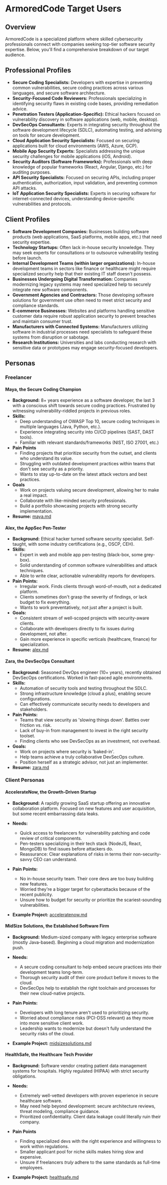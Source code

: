 # ArmoredCode Target Users

## Overview

ArmoredCode is a specialized platform where skilled cybersecurity professionals connect with companies seeking top-tier software security expertise. Below, you'll find a comprehensive breakdown of our target audience.

## Professional Profiles

* **Secure Coding Specialists:** Developers with expertise in preventing common vulnerabilities, secure coding practices across various languages, and secure software architecture.
* **Security-Focused Code Reviewers:** Professionals specializing in identifying security flaws in existing code bases, providing remediation advice.
* **Penetration Testers (Application-Specific):** Ethical hackers focused on vulnerability discovery in software applications (web, mobile, desktop).
* **DevSecOps Consultants:** Experts in integrating security throughout the software development lifecycle (SDLC), automating testing, and advising on tools for secure development. 
* **Cloud Application Security Specialists:**   Focused on securing applications built for cloud environments (AWS, Azure, GCP).
* **Mobile App Security Experts:** Specialists addressing the unique security challenges for mobile applications (iOS, Android).
* **Security Auditors (Software Frameworks):** Professionals with deep knowledge of popular frameworks (React, Angular, Django, etc.) for auditing purposes.
* **API Security Specialists:** Focused on securing APIs, including proper authentication, authorization, input validation, and preventing common API attacks.
* **IoT Application Security Specialists:** Experts in securing software for internet-connected devices, understanding device-specific vulnerabilities and protocols.

## Client Profiles

* **Software Development Companies:** Businesses building software products (web applications, SaaS platforms, mobile apps, etc.) that need security expertise.
* **Technology Startups:** Often lack in-house security knowledge. They may seek experts for consultations or to outsource vulnerability testing before launch. 
* **Internal Development Teams (within larger organizations):**  In-house development teams in sectors like finance or healthcare might require specialized security help that their existing IT staff doesn't possess.
* **Businesses Undergoing Digital Transformation:** Companies modernizing legacy systems may need specialized help to securely integrate new software components. 
* **Government Agencies and Contractors:** Those developing software solutions for government use often need to meet strict security and compliance standards.
* **E-commerce Businesses:** Websites and platforms handling sensitive customer data require robust application security to prevent breaches and maintain consumer trust.
* **Manufacturers with Connected Systems:**  Manufacturers utilizing software in industrial processes need specialists to safeguard these systems from disruption or sabotage. 
* **Research Institutions:** Universities and labs conducting research with sensitive data or prototypes may engage security-focused developers.

## Personas

### Freelancer

#### Maya, the Secure Coding Champion

* **Background:** 8+ years experience as a software developer, the last 3 with a conscious shift towards secure coding practices. Frustrated by witnessing vulnerability-riddled projects in previous roles.
* **Skills:**
    * Deep understanding of OWASP Top 10, secure coding techniques in multiple languages (Java, Python, etc.).
    * Experience integrating security into CI/CD pipelines (SAST, DAST tools).
    * Familiar with relevant standards/frameworks (NIST, ISO 27001, etc.)
* **Pain Points**
    * Finding projects that prioritize security from the outset, and clients who understand its value.
    * Struggling with outdated development practices within teams that don't see security as a priority.
    * Wants to stay up-to-date on the latest attack vectors and best practices.
* **Goals**
    * Work on projects valuing secure development,  allowing her to make a real impact.
    * Collaborate with like-minded security professionals.
    * Build a portfolio showcasing projects with strong security implementation. 
* **Resume:** [maya.md](resume_examples/maya.md)

#### Alex, the AppSec Pen-Tester

* **Background:** Ethical hacker turned software security specialist. Self-taught, with some industry certifications (e.g., OSCP, CEH).
* **Skills:**
    * Expert in web and mobile app pen-testing (black-box, some grey-box).
    * Solid understanding of common software vulnerabilities and attack techniques.
    * Able to write clear, actionable vulnerability reports for developers.
* **Pain Points:**
    * Irregular work. Finds clients through word-of-mouth, not a dedicated platform.
    * Clients sometimes don't grasp the severity of findings, or lack budget to fix everything.
    * Wants to work preventatively, not just after a project is built. 
* **Goals:**
     * Consistent stream of well-scoped projects with security-aware clients.
     * Collaborate with developers directly to fix issues during development, not after. 
     * Gain more experience in specific verticals (healthcare, finance) for specialization.
* **Resume:** [alex.md](resume_examples/alex.md)

#### Zara, the DevSecOps Consultant

* **Background:**  Seasoned DevOps engineer (10+ years), recently obtained DevSecOps certifications. Worked in fast-paced agile environments.
* **Skills:**
    * Automation of security tools  and testing throughout the SDLC.
    * Strong infrastructure knowledge (cloud a plus), enabling secure configurations. 
    * Can effectively communicate security needs to developers and stakeholders.
* **Pain Points:**
    * Teams that view security as 'slowing things down'. Battles over friction vs. risk. 
    * Lack of buy-in from management to invest in the right security toolset.
    * Finding clients who see DevSecOps as an investment, not overhead. 
* **Goals:**
     * Work on projects where security is 'baked-in'. 
     * Help teams achieve a truly collaborative DevSecOps culture.
     * Position herself as a strategic advisor, not just an implementer.
* **Resume:** [zara.md](resume_examples/zara.md)

### Client Personas

#### AccelerateNow,  the Growth-Driven Startup

* **Background:** A rapidly growing SaaS startup offering an innovative collaboration platform.  Focused on new features and user acquisition, but some recent embarrassing data leaks.
* **Needs:**
    * Quick access to freelancers for vulnerability patching and code review of critical components.
    * Pen-testers specializing in their tech stack (NodeJS, React, MongoDB) to find  issues before attackers do.
    * Reassurance:  Clear explanations of risks in terms their non-security-savvy CEO can understand.
* **Pain Points:**
    * No in-house security team. Their core devs are too busy building new features.
    * Worried they're a bigger target for cyberattacks because of the recent publicity.
    * Unsure how to budget for security or prioritize the scariest-sounding vulnerabilities.

* **Example Project:** [acceleratenow.md](project_examples/acceleratenow.md)

#### MidSize Solutions, the Established Software Firm

* **Background:** Medium-sized company with legacy enterprise software (mostly Java-based).  Beginning a cloud migration and modernization push.
* **Needs:**
    * A secure coding consultant to help embed secure practices into their development teams long-term.
    * Thorough security audit of their core product before it moves to the cloud.
    * DevSecOps help to establish the right toolchain and processes for their new cloud-native projects.
* **Pain Points:**
    * Developers with long tenure aren't used to prioritizing security. 
    * Worried about compliance risks (PCI-DSS relevant) as they move into more sensitive client work.
    * Leadership wants to modernize but doesn't fully understand the security risks of the cloud.

* **Example Project:** [midsizesolutions.md](project_examples/midsizesolutions.md)

####  HealthSafe, the Healthcare Tech Provider

* **Background:**  Software vendor creating patient data management systems for hospitals.  Highly regulated (HIPAA) with strict security obligations.
* **Needs:**
    * Extremely well-vetted developers with proven experience in secure healthcare software.
    * May need help beyond development: secure architecture reviews, threat modeling, compliance guidance.
    * Prioritized confidentiality. Client data leakage could literally ruin their company. 
* **Pain Points**
    * Finding specialized devs with the right experience and willingness to work within regulations.
    * Smaller applicant pool for niche skills makes hiring slow and expensive.
    * Unsure if freelancers *truly* adhere to the same standards as full-time employees.

* **Example Project:** [healthsafe.md](project_examples/healthsafe.md)